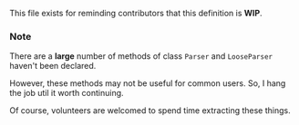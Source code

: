 This file exists for reminding contributors that this definition is **WIP**.

### Note

There are a **large** number of methods of class `Parser` and `LooseParser`
haven't been declared.

However, these methods may not be useful for common users. So, I hang the job
util it worth continuing.

Of course, volunteers are welcomed to spend time extracting these things.
